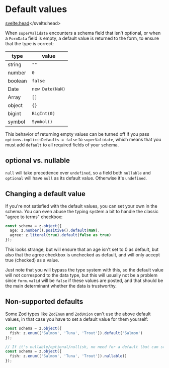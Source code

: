 # Default values

<svelte:head><title>Default values</title></svelte:head>

When `superValidate` encounters a schema field that isn't optional, or when a `FormData` field is empty, a default value is returned to the form, to ensure that the type is correct:

| type    | value           |
| ------- | --------------- |
| string  | `""`            |
| number  | `0`             |
| boolean | `false`         |
| Date    | `new Date(NaN)` |
| Array   | `[]`            |
| object  | `{}`            |
| bigint  | `BigInt(0)`     |
| symbol  | `Symbol()`      |

This behavior of returning empty values can be turned off if you pass `options.implicitDefaults = false` to `superValidate`, which means that you must add `default` to all required fields of your schema.

## optional vs. nullable

`null` will take precedence over `undefined`, so a field both `nullable` and `optional` will have `null` as its default value. Otherwise it's `undefined`.

## Changing a default value

If you're not satisfied with the default values, you can set your own in the schema. You can even abuse the typing system a bit to handle the classic "agree to terms" checkbox:

```ts
const schema = z.object({
  age: z.number().positive().default(NaN),
  agree: z.literal(true).default(false as true)
});
```

This looks strange, but will ensure that an age isn't set to 0 as default, but also that the agree checkbox is unchecked as default, and will only accept true (checked) as a value.

Just note that you will bypass the type system with this, so the default value will not correspond to the data type, but this will usually not be a problem since `form.valid` will be `false` if these values are posted, and that should be the main determinant whether the data is trustworthy.

## Non-supported defaults

Some Zod types like `ZodEnum` and `ZodUnion` can't use the above default values, in that case you have to set a default value for them yourself:

```ts
const schema = z.object({
  fish: z.enum(['Salmon', 'Tuna', 'Trout']).default('Salmon')
});

// If it's nullable/optional/nullish, no need for a default (but can still be set).
const schema = z.object({
  fish: z.enum(['Salmon', 'Tuna', 'Trout']).nullable()
});
```
